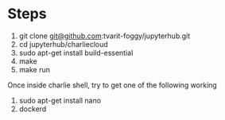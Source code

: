 # Steps

1. git clone git@github.com:tvarit-foggy/jupyterhub.git
2. cd jupyterhub/charliecloud
3. sudo apt-get install build-essential
4. make
5. make run

Once inside charlie shell, try to get one of the following working

1. sudo apt-get install nano
2. dockerd
